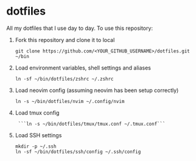 # dotfiles

All my dotfiles that I use day to day. To use this repository:

1. Fork this repository and clone it to local

    ```git clone https://github.com/<YOUR_GITHUB_USERNAME>/dotfiles.git ~/bin```

2. Load environment variables, shell settings and aliases
    
    ```ln -sf ~/bin/dotfiles/zshrc ~/.zshrc```
    
3. Load neovim config (assuming neovim has been setup correctly)

    ```ln -s ~/bin/dotfiles/nvim ~/.config/nvim```

4. Load tmux config

		```ln -s ~/bin/dotfiles/tmux/tmux.conf ~/.tmux.conf```

5. Load SSH settings 

    ```
    mkdir -p ~/.ssh
    ln -sf ~/bin/dotfiles/ssh/config ~/.ssh/config
    ```
